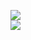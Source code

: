 [![](https://img.shields.io/badge/Made%20With-Github%20Spray-lightgrey.svg?style=for-the-badge&logo=github)](https://github.com/Annihil/github-spray#1618)  
[![](https://i.imgur.com/2DrTn0Z.gif)](https://github.com/Annihil/github-spray)